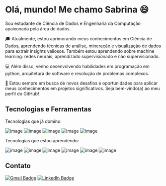 # Olá, mundo! Me chamo Sabrina 😄

Sou estudante de Ciência de Dados e Engenharia da Computação apaixonada pela área de dados.

🎓 Atualmente, estou aprimorando meus conhecimentos em Ciência de Dados, aprendendo técnicas de análise, mineração e visualização de dados para extrair insights valiosos. Também estou aprendendo sobre machine learning: redes neurais, aprendizado supervisionado e não supervisionado. 

💻 Além disso, venho desenvolvendo habilidades em programação em python, arquitetura de software e resolução de problemas complexos.

🚀 Estou sempre em busca de novos desafios e oportunidades para aplicar meus conhecimentos em projetos significativos. Seja bem-vindo(a) ao meu perfil do GitHub!

## Tecnologias e Ferramentas 
 Tecnologias que já domino: 

![image](https://img.shields.io/badge/PostgreSQL-316192?style=for-the-badge&logo=postgresql&logoColor=white) ![image](https://img.shields.io/badge/MySQL-005C84?style=for-the-badge&logo=mysql&logoColor=white) ![image](https://img.shields.io/badge/Python-FFD43B?style=for-the-badge&logo=python&logoColor=blue) ![image](https://img.shields.io/badge/R-276DC3?style=for-the-badge&logo=r&logoColor=white) ![image](https://img.shields.io/badge/PowerBI-F2C811?style=for-the-badge&logo=Power%20BI&logoColor=white)

Tecnologias que estou aprendendo:

![image](https://img.shields.io/badge/Ruby-CC342D?style=for-the-badge&logo=ruby&logoColor=white) ![image](https://img.shields.io/badge/C%2B%2B-00599C?style=for-the-badge&logo=c%2B%2B&logoColor=white) ![image](https://img.shields.io/badge/Scala-DC322F?style=for-the-badge&logo=scala&logoColor=white) ![image](https://img.shields.io/badge/Docker-2CA5E0?style=for-the-badge&logo=docker&logoColor=white) ![image](https://img.shields.io/badge/.NET-512BD4?style=for-the-badge&logo=dotnet&logoColor=white) ![image](https://img.shields.io/badge/Terraform-7B42BC?style=for-the-badge&logo=terraform&logoColor=white)

## Contato 
[![Gmail Badge](https://img.shields.io/badge/Gmail-D14836?style=for-the-badge&logo=gmail&logoColor=white)](sabalves99@gmail.com) [![LinkedIn Badge](https://img.shields.io/badge/LinkedIn-0077B5?style=for-the-badge&logo=linkedin&logoColor=white)](https://www.linkedin.com/in/sabrina-alves-de-santana-379765231/)

